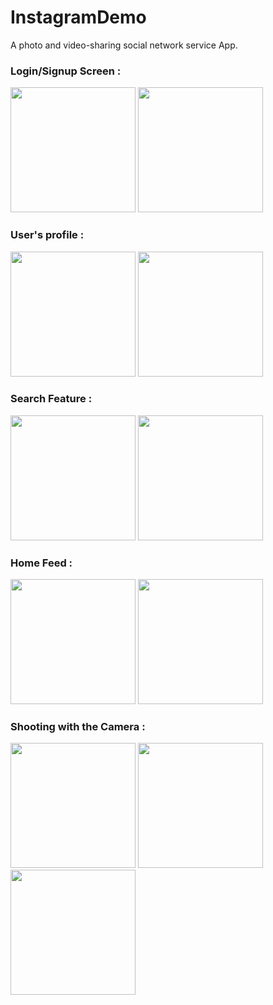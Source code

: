 # InstagramDemo
A photo and video-sharing social network service App.


<h3>Login/Signup Screen :</h3>

<img src="https://github.com/YassineDaoudi/InstagramDemo/blob/master/IMG_2715.png" width="200"> <img src="https://github.com/YassineDaoudi/InstagramDemo/blob/master/IMG_2716.png" width="200">


<h3>User's profile :</h3>

<img src="https://github.com/YassineDaoudi/InstagramDemo/blob/master/IMG_2717.png" width="200"> <img src="https://github.com/YassineDaoudi/InstagramDemo/blob/master/IMG_2718.png" width="200">

<h3>Search Feature :</h3>

<img src="https://github.com/YassineDaoudi/InstagramDemo/blob/master/IMG_2719.png" width="200"> <img src="https://github.com/YassineDaoudi/InstagramDemo/blob/master/IMG_2720.png" width="200">

<h3>Home Feed :</h3>

<img src="https://github.com/YassineDaoudi/InstagramDemo/blob/master/IMG_2721.png" width="200"> <img src="https://github.com/YassineDaoudi/InstagramDemo/blob/master/IMG_2722.png" width="200">

<h3>Shooting with the Camera :</h3>

<img src="https://github.com/YassineDaoudi/InstagramDemo/blob/master/IMG_2723.png" width="200"> <img src="https://github.com/YassineDaoudi/InstagramDemo/blob/master/IMG_2726.jpg" width="200"> <img src="https://github.com/YassineDaoudi/InstagramDemo/blob/master/IMG_2729.png" width="200">
